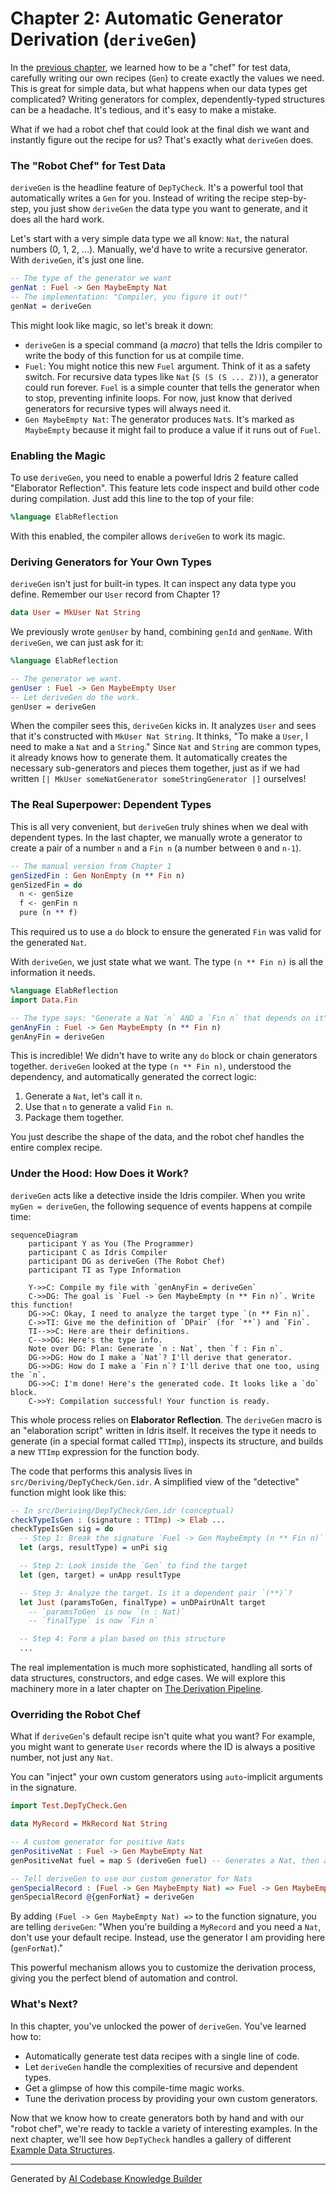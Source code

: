 # Chapter 2: Automatic Generator Derivation (`deriveGen`)

In the [previous chapter](01_test_data_generator___gen___.md), we learned how to be a "chef" for test data, carefully writing our own recipes (`Gen`) to create exactly the values we need. This is great for simple data, but what happens when our data types get complicated? Writing generators for complex, dependently-typed structures can be a headache. It's tedious, and it's easy to make a mistake.

What if we had a robot chef that could look at the final dish we want and instantly figure out the recipe for us? That's exactly what `deriveGen` does.

### The "Robot Chef" for Test Data

`deriveGen` is the headline feature of `DepTyCheck`. It's a powerful tool that automatically writes a `Gen` for you. Instead of writing the recipe step-by-step, you just show `deriveGen` the data type you want to generate, and it does all the hard work.

Let's start with a very simple data type we all know: `Nat`, the natural numbers (0, 1, 2, ...). Manually, we'd have to write a recursive generator. With `deriveGen`, it's just one line.

```idris
-- The type of the generator we want
genNat : Fuel -> Gen MaybeEmpty Nat
-- The implementation: "Compiler, you figure it out!"
genNat = deriveGen
```

This might look like magic, so let's break it down:
*   `deriveGen` is a special command (a *macro*) that tells the Idris compiler to write the body of this function for us at compile time.
*   `Fuel`: You might notice this new `Fuel` argument. Think of it as a safety switch. For recursive data types like `Nat` (`S (S (S ... Z))`), a generator could run forever. `Fuel` is a simple counter that tells the generator when to stop, preventing infinite loops. For now, just know that derived generators for recursive types will always need it.
*   `Gen MaybeEmpty Nat`: The generator produces `Nat`s. It's marked as `MaybeEmpty` because it might fail to produce a value if it runs out of `Fuel`.

### Enabling the Magic

To use `deriveGen`, you need to enable a powerful Idris 2 feature called "Elaborator Reflection". This feature lets code inspect and build other code during compilation. Just add this line to the top of your file:

```idris
%language ElabReflection
```

With this enabled, the compiler allows `deriveGen` to work its magic.

### Deriving Generators for Your Own Types

`deriveGen` isn't just for built-in types. It can inspect any data type you define. Remember our `User` record from Chapter 1?

```idris
data User = MkUser Nat String
```

We previously wrote `genUser` by hand, combining `genId` and `genName`. With `deriveGen`, we can just ask for it:

```idris
%language ElabReflection

-- The generator we want.
genUser : Fuel -> Gen MaybeEmpty User
-- Let deriveGen do the work.
genUser = deriveGen
```

When the compiler sees this, `deriveGen` kicks in. It analyzes `User` and sees that it's constructed with `MkUser Nat String`. It thinks, "To make a `User`, I need to make a `Nat` and a `String`." Since `Nat` and `String` are common types, it already knows how to generate them. It automatically creates the necessary sub-generators and pieces them together, just as if we had written `[| MkUser someNatGenerator someStringGenerator |]` ourselves!

### The Real Superpower: Dependent Types

This is all very convenient, but `deriveGen` truly shines when we deal with dependent types. In the last chapter, we manually wrote a generator to create a pair of a number `n` and a `Fin n` (a number between `0` and `n-1`).

```idris
-- The manual version from Chapter 1
genSizedFin : Gen NonEmpty (n ** Fin n)
genSizedFin = do
  n <- genSize
  f <- genFin n
  pure (n ** f)
```

This required us to use a `do` block to ensure the generated `Fin` was valid for the generated `Nat`.

With `deriveGen`, we just state what we want. The type `(n ** Fin n)` is all the information it needs.

```idris
%language ElabReflection
import Data.Fin

-- The type says: "Generate a Nat `n` AND a `Fin n` that depends on it"
genAnyFin : Fuel -> Gen MaybeEmpty (n ** Fin n)
genAnyFin = deriveGen
```

This is incredible! We didn't have to write any `do` block or chain generators together. `deriveGen` looked at the type `(n ** Fin n)`, understood the dependency, and automatically generated the correct logic:
1.  Generate a `Nat`, let's call it `n`.
2.  Use that `n` to generate a valid `Fin n`.
3.  Package them together.

You just describe the shape of the data, and the robot chef handles the entire complex recipe.

### Under the Hood: How Does it Work?

`deriveGen` acts like a detective inside the Idris compiler. When you write `myGen = deriveGen`, the following sequence of events happens at compile time:

```mermaid
sequenceDiagram
    participant Y as You (The Programmer)
    participant C as Idris Compiler
    participant DG as deriveGen (The Robot Chef)
    participant TI as Type Information

    Y->>C: Compile my file with `genAnyFin = deriveGen`
    C->>DG: The goal is `Fuel -> Gen MaybeEmpty (n ** Fin n)`. Write this function!
    DG->>C: Okay, I need to analyze the target type `(n ** Fin n)`.
    C->>TI: Give me the definition of `DPair` (for `**`) and `Fin`.
    TI-->>C: Here are their definitions.
    C-->>DG: Here's the type info.
    Note over DG: Plan: Generate `n : Nat`, then `f : Fin n`.
    DG->>DG: How do I make a `Nat`? I'll derive that generator.
    DG->>DG: How do I make a `Fin n`? I'll derive that one too, using the `n`.
    DG->>C: I'm done! Here's the generated code. It looks like a `do` block.
    C->>Y: Compilation successful! Your function is ready.
```

This whole process relies on **Elaborator Reflection**. The `deriveGen` macro is an "elaboration script" written in Idris itself. It receives the type it needs to generate (in a special format called `TTImp`), inspects its structure, and builds a new `TTImp` expression for the function body.

The code that performs this analysis lives in `src/Deriving/DepTyCheck/Gen.idr`. A simplified view of the "detective" function might look like this:

```idris
-- In src/Deriving/DepTyCheck/Gen.idr (conceptual)
checkTypeIsGen : (signature : TTImp) -> Elab ...
checkTypeIsGen sig = do
  -- Step 1: Break the signature `Fuel -> Gen MaybeEmpty (n ** Fin n)` apart
  let (args, resultType) = unPi sig

  -- Step 2: Look inside the `Gen` to find the target
  let (gen, target) = unApp resultType

  -- Step 3: Analyze the target. Is it a dependent pair `(**)`?
  let Just (paramsToGen, finalType) = unDPairUnAlt target
    -- `paramsToGen` is now `(n : Nat)`
    -- `finalType` is now `Fin n`

  -- Step 4: Form a plan based on this structure
  ...
```

The real implementation is much more sophisticated, handling all sorts of data structures, constructors, and edge cases. We will explore this machinery more in a later chapter on [The Derivation Pipeline](06_the_derivation_pipeline.md).

### Overriding the Robot Chef

What if `deriveGen`'s default recipe isn't quite what you want? For example, you might want to generate `User` records where the ID is always a positive number, not just any `Nat`.

You can "inject" your own custom generators using `auto`-implicit arguments in the signature.

```idris
import Test.DepTyCheck.Gen

data MyRecord = MkRecord Nat String

-- A custom generator for positive Nats
genPositiveNat : Fuel -> Gen MaybeEmpty Nat
genPositiveNat fuel = map S (deriveGen fuel) -- Generates a Nat, then adds 1

-- Tell deriveGen to use our custom generator for Nats
genSpecialRecord : (Fuel -> Gen MaybeEmpty Nat) => Fuel -> Gen MaybeEmpty MyRecord
genSpecialRecord @{genForNat} = deriveGen
```

By adding `(Fuel -> Gen MaybeEmpty Nat) =>` to the function signature, you are telling `deriveGen`: "When you're building a `MyRecord` and you need a `Nat`, don't use your default recipe. Instead, use the generator I am providing here (`genForNat`)."

This powerful mechanism allows you to customize the derivation process, giving you the perfect blend of automation and control.

### What's Next?

In this chapter, you've unlocked the power of `deriveGen`. You've learned how to:
*   Automatically generate test data recipes with a single line of code.
*   Let `deriveGen` handle the complexities of recursive and dependent types.
*   Get a glimpse of how this compile-time magic works.
*   Tune the derivation process by providing your own custom generators.

Now that we know how to create generators both by hand and with our "robot chef", we're ready to tackle a variety of interesting examples. In the next chapter, we'll see how `DepTyCheck` handles a gallery of different [Example Data Structures](03_example_data_structures_.md).

---

Generated by [AI Codebase Knowledge Builder](https://github.com/The-Pocket/Tutorial-Codebase-Knowledge)